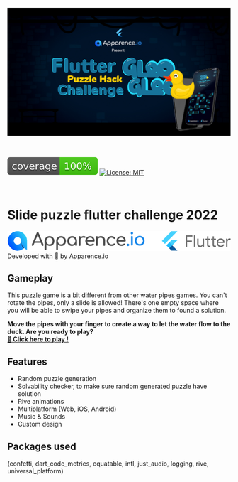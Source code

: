 <p align="left">  
 <img src="./readme-doc/showcase-readme.jpg" alt="flutter challenge 2022 apparence.io app web android ios" />  
</p>  
<br/>  

![coverage][coverage_badge]
[![License: MIT][license_badge]][license_link] 
 
<br/> 

# **Slide puzzle flutter challenge 2022**
![Flutter and Apparence.io Logos](./readme-doc/logos.png)
Developed with 💙  by Apparence.io

Gameplay
-
This puzzle game is a bit different from other water pipes games. You can't rotate the pipes, only a slide is allowed! There's one empty space where you will be able to swipe your pipes and organize them to found a solution.

**Move the pipes with your finger to create a way to let the water flow to the duck.
Are you ready to play? <br/> 
[🦆 Click here to play !](https://flutter-challenge-2022.web.app/)**

Features
-
- Random puzzle generation
- Solvability checker, to make sure random generated puzzle have solution
- Rive animations
- Multiplatform (Web, iOS, Android)
- Music & Sounds
- Custom design

Packages used
-
(confetti, dart_code_metrics, equatable, intl, just_audio, logging, rive, universal_platform)



[coverage_badge]: coverage_badge.svg
[license_badge]: https://img.shields.io/badge/license-MIT-blue.svg
[license_link]: https://opensource.org/licenses/MIT
